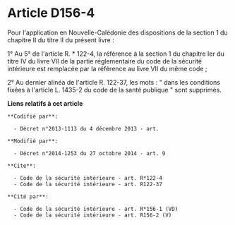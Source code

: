 # Article D156-4

Pour l'application en Nouvelle-Calédonie des dispositions de la section 1 du chapitre II du titre II du présent livre : 

1° Au 5° de l'article R. * 122-4, la référence à la section 1 du chapitre Ier du titre IV du livre VII de la partie
réglementaire du code de la sécurité intérieure est remplacée par la référence au livre VII du même code ; 

2° Au dernier alinéa de l'article R. 122-37, les mots : " dans les conditions fixées à l'article L. 1435-2 du code de la
santé publique " sont supprimés.

**Liens relatifs à cet article**

	**Codifié par**:

	  - Décret n°2013-1113 du 4 décembre 2013 - art.

	**Modifié par**:

	  - Décret n°2014-1253 du 27 octobre 2014 - art. 9

	**Cite**:

	  - Code de la sécurité intérieure - art. R*122-4
	  - Code de la sécurité intérieure - art. R122-37

	**Cité par**:

	  - Code de la sécurité intérieure - art. R*156-1 (VD)
	  - Code de la sécurité intérieure - art. R156-2 (V)
